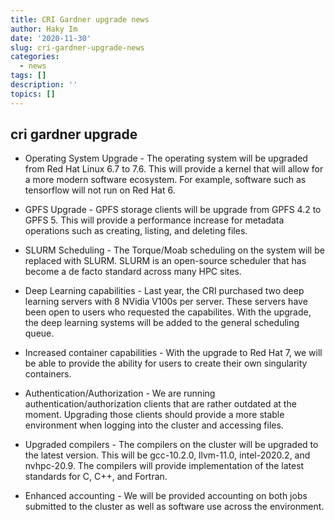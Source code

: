 ```yaml
---
title: CRI Gardner upgrade news
author: Haky Im
date: '2020-11-30'
slug: cri-gardner-upgrade-news
categories:
  - news
tags: []
description: ''
topics: []
---
```


## cri gardner upgrade

* Operating System Upgrade - The operating system will be upgraded from
    Red Hat Linux 6.7 to 7.6. This will provide a kernel that will allow
    for a more modern software ecosystem. For example, software such as
    tensorflow will not run on Red Hat 6.

* GPFS Upgrade - GPFS storage clients will be upgrade from GPFS 4.2 to
    GPFS 5. This will provide a performance increase for metadata
    operations such as creating, listing, and deleting files.

* SLURM Scheduling - The Torque/Moab scheduling on the system will be
    replaced with SLURM. SLURM is an open-source scheduler that has become
    a de facto standard across many HPC sites.

* Deep Learning capabilities - Last year, the CRI purchased two deep
    learning servers with 8 NVidia V100s per server. These servers have
    been open to users who requested the capabilites. With the upgrade, the
    deep learning systems will be added to the general scheduling queue.

* Increased container capabilities - With the upgrade to Red Hat 7, we
    will be able to provide the ability for users to create their own
    singularity containers.

* Authentication/Authorization - We are running
    authentication/authorization clients that are rather outdated at the
    moment. Upgrading those clients should provide a more stable environment
    when logging into the cluster and accessing files.

* Upgraded compilers - The compilers on the cluster will be upgraded to
    the latest version. This will be gcc-10.2.0, llvm-11.0, intel-2020.2,
    and nvhpc-20.9. The compilers will provide implementation of the latest
    standards for C, C++, and Fortran.

* Enhanced accounting - We will be provided accounting on both jobs
    submitted to the cluster as well as software use across the
    environment.
